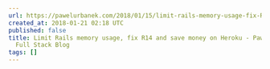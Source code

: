 ```yaml
---
url: https://pawelurbanek.com/2018/01/15/limit-rails-memory-usage-fix-R14-and-save-money-on-heroku/
created_at: 2018-01-21 02:18 UTC
published: false
title: Limit Rails memory usage, fix R14 and save money on Heroku - Paweł Urbanek
  Full Stack Blog
tags: []
---
```



